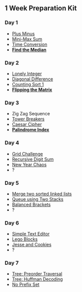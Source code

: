 ## 1 Week Preparation Kit
### Day 1
* [Plus Minus](./1%20Week%20Preparation%20Kit/D1-Plus%20Minus.js)
* [Mini-Max Sum](./1%20Week%20Preparation%20Kit/D1-Mini-Max-Sum.js)
* [Time Conversion](./1%20Week%20Preparation%20Kit/D1-Plus%20Minus.js)
* [**Find the Median**](./1%20Week%20Preparation%20Kit/D1-Find-the-Median.js)

### Day 2
* [Lonely Integer](./1%20Week%20Preparation%20Kit/D2-Lonely-Integer.js)
* [Diagonal Difference](./1%20Week%20Preparation%20Kit/D2-Diagonal-Difference.js)
* [Counting Sort 1](./1%20Week%20Preparation%20Kit/D2-Counting-Sort-1.js)
* [**Flipping the Matrix**](./1%20Week%20Preparation%20Kit/D2-Flipping-the-Matrix.js)

### Day 3
* Zig Zag Sequence
* [Tower Breakers](./1%20Week%20Preparation%20Kit/D3-Tower-Breakers.js)
* [Caesar Cipher](./1%20Week%20Preparation%20Kit/D3-Caesar-Cipher.js)
* [**Palindrome Index**](./1%20Week%20Preparation%20Kit/D3-Palindrome-Index.js)
  
### Day 4
* [Grid Challenge](./1%20Week%20Preparation%20Kit/D4-Grid-Challenge.js)
* [Recursive Digit Sum](./1%20Week%20Preparation%20Kit/D4-Recursive-Digit-Sum.js)
* [New Year Chaos]()
* ?
  
### Day 5
* [Merge two sorted linked lists]()
* [Queue using Two Stacks](./1%20Week%20Preparation%20Kit/D5-Queue-using-Two-Stacks.js)
* [Balanced Brackets](./1%20Week%20Preparation%20Kit/D5-Balanced-Brackets.js)
* ?

### Day 6
* [Simple Text Editor](./1%20Week%20Preparation%20Kit/D6-Simple-Text-Editor.js)
* [Lego Blocks]()
* [Jesse and Cookies](./1%20Week%20Preparation%20Kit/D6-Jesse-and-Cookies.js)
* ?

### Day 7
* [Tree: Preorder Traversal](./1%20Week%20Preparation%20Kit/D7-Tree-Preorder-Traversal.js)
* [Tree: Huffman Decoding](./1%20Week%20Preparation%20Kit/D7-Tree-Huffman-Decoding.js)
* [No Prefix Set](./1%20Week%20Preparation%20Kit/D7-No-Prefix-Set.js)
  



